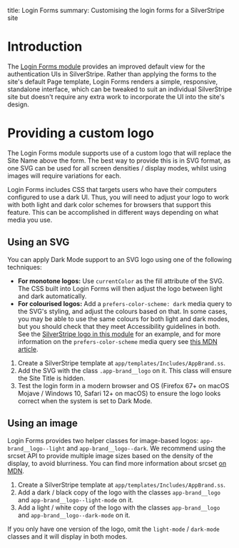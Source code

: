 title: Login Forms
summary: Customising the login forms for a SilverStripe site

# Introduction

The [Login Forms module](https://addons.silverstripe.org/add-ons/silverstripe/login-forms) provides an improved default
view for the authentication UIs in SilverStripe. Rather than applying the forms to the site's default Page template,
Login Forms renders a simple, responsive, standalone interface, which can be tweaked to suit an individual SilverStripe
site but doesn't require any extra work to incorporate the UI into the site's design.

# Providing a custom logo

The Login Forms module supports use of a custom logo that will replace the Site Name above the form. The best way to
provide this is in SVG format, as one SVG can be used for all screen densities / display modes, whilst using images will
require variations for each.

Login Forms includes CSS that targets users who have their computers configured to use a dark UI. Thus, you will need to
adjust your logo to work with both light and dark color schemes for browsers that support this feature. This can be
accomplished in different ways depending on what media you use.

## Using an SVG

You can apply Dark Mode support to an SVG logo using one of the following techniques:

- **For monotone logos:** Use `currentColor` as the fill attribute of the SVG. The CSS built into Login Forms will then
  adjust the logo between light and dark automatically.
- **For colourised logos:** Add a `prefers-color-scheme: dark` media query to the SVG's styling, and adjust the colours
  based on that. In some cases, you may be able to use the same colours for both light and dark modes, but you should
  check that they meet Accessibility guidelines in both. See the [SilverStripe logo in this module](../../themes/login-forms/templates/SilverStripeLogo.ss)
  for an example, and for more information on the `prefers-color-scheme` media query see [this MDN article](https://developer.mozilla.org/en-US/docs/Web/CSS/@media/prefers-color-scheme).

1. Create a SilverStripe template at `app/templates/Includes/AppBrand.ss`.
2. Add the SVG with the class `.app-brand__logo` on it. This class will ensure the Site Title is hidden.
3. Test the login form in a modern browser and OS (Firefox 67+ on macOS Mojave / Windows 10, Safari 12+ on macOS) to
   ensure the logo looks correct when the system is set to Dark Mode.

## Using an image

Login Forms provides two helper classes for image-based logos: `app-brand__logo--light` and `app-brand__logo--dark`. We
recommend using the srcset API to provide multiple image sizes based on the density of the display, to avoid blurriness.
You can find more information about srcset [on MDN](https://developer.mozilla.org/en-US/docs/Learn/HTML/Multimedia_and_embedding/Responsive_images#Resolution_switching_Same_size_different_resolutions).

1. Create a SilverStripe template at `app/templates/Includes/AppBrand.ss`.
2. Add a dark / black copy of the logo with the classes `app-brand__logo` and `app-brand__logo--light-mode` on it.
3. Add a light / white copy of the logo with the classes `app-brand__logo` and `app-brand__logo--dark-mode` on it.

If you only have one version of the logo, omit the `light-mode` / `dark-mode` classes and it will display in both modes.
